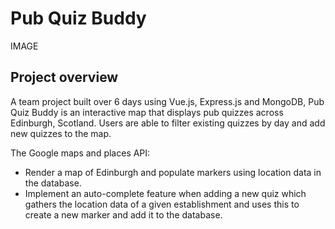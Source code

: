 # Pub Quiz Buddy

IMAGE

## Project overview

A team project built over 6 days using Vue.js, Express.js and MongoDB, Pub Quiz Buddy is an interactive map that displays pub quizzes across Edinburgh, Scotland. Users are able to filter existing quizzes by day and add new quizzes to the map.

The Google maps and places API: 
- Render a map of Edinburgh and populate markers using location data in the database. 
- Implement an auto-complete feature when adding a new quiz which gathers the location data of a given establishment and uses this to create a new marker and add it to the database.
